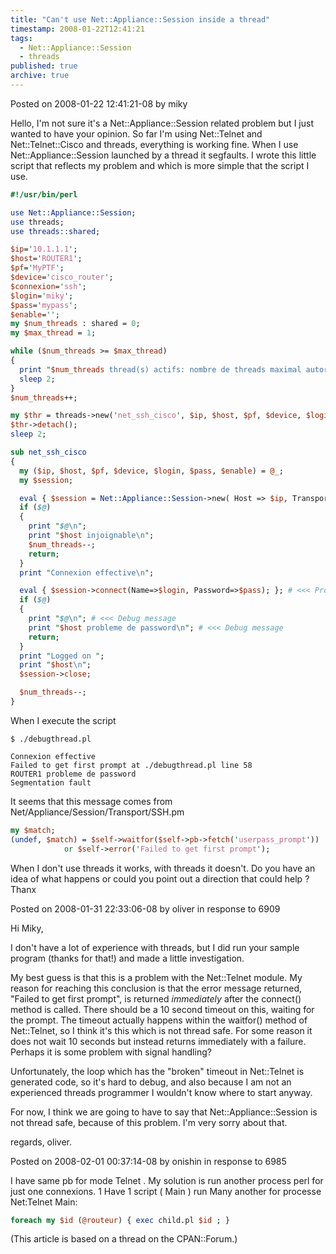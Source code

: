 ```yaml
---
title: "Can't use Net::Appliance::Session inside a thread"
timestamp: 2008-01-22T12:41:21
tags:
  - Net::Appliance::Session
  - threads
published: true
archive: true
---
```




Posted on 2008-01-22 12:41:21-08 by miky

Hello, I'm not sure it's a Net::Appliance::Session related problem but I just wanted to have your opinion.
So far I'm using Net::Telnet and Net::Telnet::Cisco and threads, everything is working fine.
When I use Net::Appliance::Session launched by a thread it segfaults.
I wrote this little script that reflects my problem and which is more simple that the script I use.

```perl
#!/usr/bin/perl

use Net::Appliance::Session;
use threads;
use threads::shared;

$ip='10.1.1.1';
$host='ROUTER1';
$pf='MyPTF';
$device='cisco_router';
$connexion='ssh';
$login='miky';
$pass='mypass';
$enable='';
my $num_threads : shared = 0;
my $max_thread = 1;

while ($num_threads >= $max_thread)
{
  print "$num_threads thread(s) actifs: nombre de threads maximal autorise atteint\n";
  sleep 2;
}
$num_threads++;

my $thr = threads->new('net_ssh_cisco', $ip, $host, $pf, $device, $login, $pass, $enable);
$thr->detach();
sleep 2;

sub net_ssh_cisco
{
  my ($ip, $host, $pf, $device, $login, $pass, $enable) = @_;
  my $session;

  eval { $session = Net::Appliance::Session->new( Host => $ip, Transport => 'SSH' ); };
  if ($@)
  {
    print "$@\n";
    print "$host injoignable\n";
    $num_threads--;
    return;
  }
  print "Connexion effective\n";

  eval { $session->connect(Name=>$login, Password=>$pass); }; # <<< Problem is here
  if ($@)
  {
    print "$@\n"; # <<< Debug message
    print "$host probleme de password\n"; # <<< Debug message
    return;
  }
  print "Logged on ";
  print "$host\n";
  $session->close;

  $num_threads--;
}
```

When I execute the script

```
$ ./debugthread.pl

Connexion effective
Failed to get first prompt at ./debugthread.pl line 58
ROUTER1 probleme de password
Segmentation fault
```

It seems that this message comes from Net/Appliance/Session/Transport/SSH.pm


```perl
my $match;
(undef, $match) = $self->waitfor($self->pb->fetch('userpass_prompt'))
            or $self->error('Failed to get first prompt');
```

When I don't use threads it works, with threads it doesn't.
Do you have an idea of what happens or could you point out a direction that could help ? Thanx

Posted on 2008-01-31 22:33:06-08 by oliver in response to 6909

Hi Miky,

I don't have a lot of experience with threads, but I did run your sample program
(thanks for that!) and made a little investigation.

My best guess is that this is a problem with the Net::Telnet module.
My reason for reaching this conclusion is that the error message returned,
"Failed to get first prompt", is returned *immediately* after the connect() method is called.
There should be a 10 second timeout on this, waiting for the prompt.
The timeout actually happens within the waitfor() method of Net::Telnet,
so I think it's this which is not thread safe. For some reason it does not wait 10 seconds
but instead returns immediately with a failure. Perhaps it is some problem with signal handling?

Unfortunately, the loop which has the "broken" timeout in Net::Telnet is generated code,
so it's hard to debug, and also because I am not an experienced threads programmer
I wouldn't know where to start anyway.

For now, I think we are going to have to say that Net::Appliance::Session is not thread safe,
because of this problem. I'm very sorry about that.

regards,
oliver.

Posted on 2008-02-01 00:37:14-08 by onishin in response to 6985

I have same pb for mode Telnet . My solution is run another process perl for just one connexions.
1 Have 1 script ( Main ) run Many another for processe Net:Telnet Main:

```perl
foreach my $id (@routeur) { exec child.pl $id ; }
```


(This article is based on a thread on the CPAN::Forum.)
<!-- from http://cpanforum.com/threads/6909 -->



